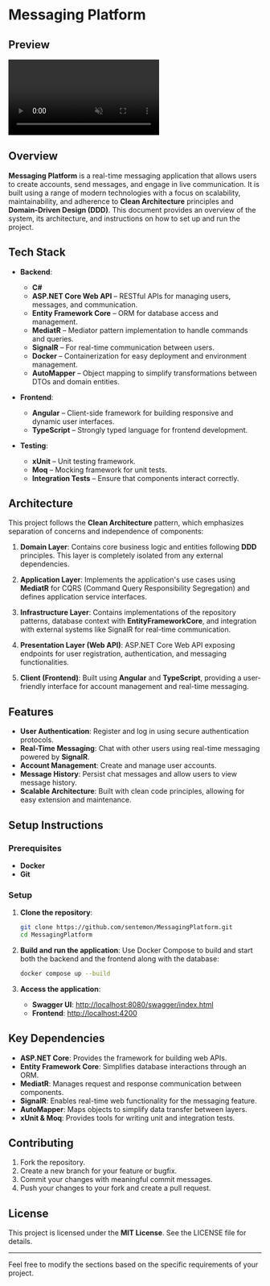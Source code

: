 # Messaging Platform

## Preview
<video autoplay muted>
  <source src="https://github.com/user-attachments/assets/b8399ee2-8090-4d76-ac59-c9de88b18cf8" type="video/mp4">
</video>

## Overview
**Messaging Platform** is a real-time messaging application that allows users to create accounts, send messages, and engage in live communication. It is built using a range of modern technologies with a focus on scalability, maintainability, and adherence to **Clean Architecture** principles and **Domain-Driven Design (DDD)**. This document provides an overview of the system, its architecture, and instructions on how to set up and run the project.

## Tech Stack

- **Backend**:
  - **C#**
  - **ASP.NET Core Web API** – RESTful APIs for managing users, messages, and communication.
  - **Entity Framework Core** – ORM for database access and management.
  - **MediatR** – Mediator pattern implementation to handle commands and queries.
  - **SignalR** – For real-time communication between users.
  - **Docker** – Containerization for easy deployment and environment management.
  - **AutoMapper** – Object mapping to simplify transformations between DTOs and domain entities.
  
- **Frontend**:
  - **Angular** – Client-side framework for building responsive and dynamic user interfaces.
  - **TypeScript** – Strongly typed language for frontend development.

- **Testing**:
  - **xUnit** – Unit testing framework.
  - **Moq** – Mocking framework for unit tests.
  - **Integration Tests** – Ensure that components interact correctly.
  
## Architecture

This project follows the **Clean Architecture** pattern, which emphasizes separation of concerns and independence of components:

1. **Domain Layer**: Contains core business logic and entities following **DDD** principles. This layer is completely isolated from any external dependencies.
   
2. **Application Layer**: Implements the application's use cases using **MediatR** for CQRS (Command Query Responsibility Segregation) and defines application service interfaces.
   
3. **Infrastructure Layer**: Contains implementations of the repository patterns, database context with **EntityFrameworkCore**, and integration with external systems like SignalR for real-time communication.
   
4. **Presentation Layer (Web API)**: ASP.NET Core Web API exposing endpoints for user registration, authentication, and messaging functionalities.

5. **Client (Frontend)**: Built using **Angular** and **TypeScript**, providing a user-friendly interface for account management and real-time messaging.

## Features

- **User Authentication**: Register and log in using secure authentication protocols.
- **Real-Time Messaging**: Chat with other users using real-time messaging powered by **SignalR**.
- **Account Management**: Create and manage user accounts.
- **Message History**: Persist chat messages and allow users to view message history.
- **Scalable Architecture**: Built with clean code principles, allowing for easy extension and maintenance.
  
## Setup Instructions

### Prerequisites

- **Docker**
- **Git**

### Setup

1. **Clone the repository**:
   ```bash
   git clone https://github.com/sentemon/MessagingPlatform.git
   cd MessagingPlatform
   ```

2. **Build and run the application**:
   Use Docker Compose to build and start both the backend and the frontend along with the database:
   ```bash
   docker compose up --build
   ```

3. **Access the application**:
   - **Swagger UI**: [http://localhost:8080/swagger/index.html](http://localhost:8080/swagger/index.html)
   - **Frontend**: [http://localhost:4200](http://localhost:4200)

## Key Dependencies

- **ASP.NET Core**: Provides the framework for building web APIs.
- **Entity Framework Core**: Simplifies database interactions through an ORM.
- **MediatR**: Manages request and response communication between components.
- **SignalR**: Enables real-time web functionality for the messaging feature.
- **AutoMapper**: Maps objects to simplify data transfer between layers.
- **xUnit & Moq**: Provides tools for writing unit and integration tests.

## Contributing

1. Fork the repository.
2. Create a new branch for your feature or bugfix.
3. Commit your changes with meaningful commit messages.
4. Push your changes to your fork and create a pull request.

## License

This project is licensed under the **MIT License**. See the LICENSE file for details.

---

Feel free to modify the sections based on the specific requirements of your project.
